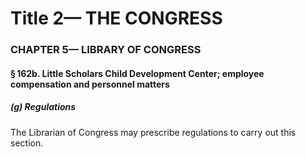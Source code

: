 
# Title 2— THE CONGRESS
### CHAPTER 5— LIBRARY OF CONGRESS
#### § 162b. Little Scholars Child Development Center; employee compensation and personnel matters
##### (g) Regulations

The Librarian of Congress may prescribe regulations to carry out this section.
